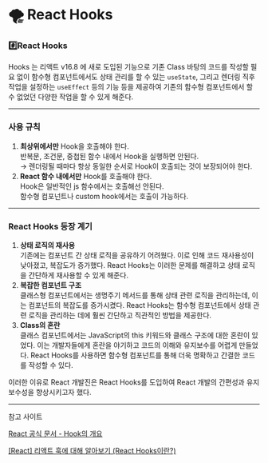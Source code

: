 # 🌪️ React Hooks

### #️⃣React Hooks&#x20;

Hooks 는 리액트 v16.8 에 새로 도입된 기능으로 기존 Class 바탕의 코드를 작성할 필요 없이 함수형 컴포넌트에서도 상태 관리를 할 수 있는 `useState`, 그리고 렌더링 직후 작업을 설정하는 `useEffect` 등의 기능 등을 제공하여 기존의 함수형 컴포넌트에서 할 수 없었던 다양한 작업을 할 수 있게 해준다.

***

### 사용 규칙

1. **최상위에서만** Hook을 호출해야 한다.\
   반복문, 조건문, 중첩된 함수 내에서 Hook을 실행하면 안된다. \
   → 렌더링될 때마다 항상 동일한 순서로 Hook이 호출되는 것이 보장되어야 한다.
2. **React 함수 내에서만** Hook를 호출해야 한다.\
   Hook은 일반적인 js 함수에서는 호출해선 안된다. \
   함수형 컴포넌트나 custom hook에서는 호출이 가능하다.

***

### React Hooks 등장 계기

1. **상태 로직의 재사용**\
   기존에는 컴포넌트 간 상태 로직을 공유하기 어려웠다. 이로 인해 코드 재사용성이 낮아졌고, 복잡도가 증가했다. React Hooks는 이러한 문제를 해결하고 상태 로직을 간단하게 재사용할 수 있게 해준다.
2. **복잡한 컴포넌트 구조**\
   클래스형 컴포넌트에서는 생명주기 메서드를 통해 상태 관련 로직을 관리하는데, 이는 컴포넌트의 복잡도를 증가시켰다. React Hooks는 함수형 컴포넌트에서 상태 관련 로직을 관리하는 데에 훨씬 간단하고 직관적인 방법을 제공한다.
3. **Class의 혼란**\
   클래스 컴포넌트에서는 JavaScript의 this 키워드와 클래스 구조에 대한 혼란이 있었다. 이는 개발자들에게 혼란을 야기하고 코드의 이해와 유지보수를 어렵게 만들었다. React Hooks를 사용하면 함수형 컴포넌트를 통해 더욱 명확하고 간결한 코드를 작성할 수 있다.

이러한 이유로 React 개발진은 React Hooks를 도입하여 React 개발의 간편성과 유지보수성을 향상시키고자 했다.

***

참고 사이트

[React 공식 문서 - Hook의 개요](https://ko.legacy.reactjs.org/docs/hooks-intro.html)

[\[React\] 리액트 훅에 대해 알아보기 (React Hooks이란?)](https://choijying21.tistory.com/60)
